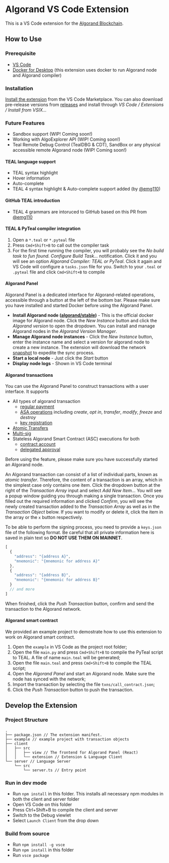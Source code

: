 # Algorand VS Code Extension

This is a VS Code extension for the [Algorand Blockchain](https://www.algorand.com/).

## How to Use

### Prerequisite

- [VS Code](https://code.visualstudio.com/)
- [Docker for Desktop](https://www.docker.com/products/docker-desktop) (this extension uses docker to run Algorand node and Algorand compiler)

### Installation

[Install the extension](https://marketplace.visualstudio.com/items?itemName=obsidians.vscode-algorand) from the VS Code Marketplace. You can also download pre-release versions from [releases](https://github.com/ObsidianLabs/vscode-algorand/releases) and install through *VS Code / Extensions / Install from VSIX...*

### Future Features

- Sandbox support (WIP! Coming soon!)
- Working with AlgoExplorer API (WIP! Coming soon!)
- Teal Remote Debug Control (TealDBG & CDT), SandBox or any physical accessible remote Algorand node (WIP! Coming soon!)

#### TEAL language support

- TEAL syntax highlight
- Hover information
- Auto-complete
- TEAL 4 syntax highlight & Auto-complete support added (by [@emg110](https://github.com/emg110))

#### GitHub TEAL introduction

- TEAL 4 grammars are intoruced to GitHub based on this PR from [@emg110](https://github.com/emg110)


#### TEAL & PyTeal compiler integration

1. Open a `*.teal` or `*.pyteal` file
2. Press `Cmd+Shift+B` to call out the compiler task
3. For the first time running the compiler, you will probably see the *No build task to fun found. Configure Build Task...* notification. Click it and you will see an option *Algorand Compiler: TEAL or PyTeal*. Click it again and VS Code will configure a `tasks.json` file for you. Switch to your `.teal` or `.pyteal` file and click `Cmd+Shift+B` to compile

#### Algorand Panel

Algorand Panel is a dedicated interface for Algorand-related operations, accessible through a button at the left of the bottom bar. Please make sure you have installed and started Docker before using the Algorand Panel.

- **Install Algorand node ([algorand/stable](https://hub.docker.com/r/algorand/stable))** - This is the official docker image for Algorand node. Click the *New Instance* button and click the *Algorand version* to open the dropdown. You can install and manage Algorand nodes in the *Algorand Version Manager*.
- **Manage Algorand node instances** - Click the *New Instance* button, enter the instance name and select a version for algorand node to create a new instance. The extension will download the network [snapshot](https://github.com/algorand/sandbox/blob/master/sandbox#L20) to expedite the sync process.
- **Start a local node** - Just click the *Start* button
- **Display node logs** - Shown in VS Code terminal

#### Algorand transactions

You can use the Algorand Panel to construct transactions with a user interface. It supports

- All types of algorand transaction
	- [regular payment](https://developer.algorand.org/docs/features/transactions/signatures/#multisignatures)
	- [ASA operations](https://developer.algorand.org/docs/features/asa/) including *create*, *opt in*, *transfer*, *modify*, *freeze* and *destroy*
	- [key registration](https://developer.algorand.org/docs/features/transactions/#key-registration-transaction)
- [Atomic Transfers](https://developer.algorand.org/docs/features/atomic_transfers/)
- [Multi-sig](https://developer.algorand.org/docs/features/transactions/signatures/#multisignatures)
- Stateless Algorand Smart Contract (ASC) executions for both
	- [contract account](https://developer.algorand.org/docs/features/asc1/stateless/modes/#contract-account)
	- [delegated approval](https://developer.algorand.org/docs/features/asc1/stateless/modes/#delegated-approval)

Before using the feature, please make sure you have successfully started an Algorand node.

An Algorand transaction can consist of a list of individual parts, known as *atomic transfer*. Therefore, the content of a transaction is an array, which in the simplest case only contains one item. Click the dropdown button at the right of the *Transaction Array* input and select *Add New Item...* You will see a popup window guiding you through making a single transaction. Once you filled out the required information and clicked *Confirm*, you will see the newly created transaction added to the *Transaction Array* as well as in the *Transaction Object* below. If you want to modify or delete it, click the item in the array or the `x` button respectively.

To be able to perform the signing process, you need to provide a `keys.json` file of the following format. Be careful that all private information here is saved in plain text so **DO NOT USE THEM ON MAINNET**.

``` js
[
  {
    "address": "{address A}",
    "mnemonic": "{mnemonic for address A}"
  },
  {
    "address": "{address B}",
    "mnemonic": "{mnemonic for address B}"
  }
  // and more
]
```

When finished, click the *Push Transaction* button, confirm and send the transaction to the Algorand network.

#### Algorand smart contract

We provided an example project to demostrate how to use this extension to work on Algorand smart contract.

1. Open the `example` in VS Code as the project root folder;
2. Open the file `main.py` and press `Cmd+Shift+B` to compile the PyTeal script to TEAL. A file of name `main.teal` will be generated;
3. Open the file `main.teal` and press `Cmd+Shift+B` to compile the TEAL script;
4. Open the *Algorand Panel* and start an Algorand node. Make sure the node has synced with the network;
5. Import the transaction by selecting the file `txns/call_contract.json`;
6. Click the *Push Transaction* button to push the transaction.

## Develop the Extension

### Project Structure

```
.
├── package.json // The extension manifest.
├── example // example project with transaction objects
├── client
│   ├── src
│   │   ├── view // The frontend for Algorand Panel (React)
│   │   └── extension // Extension & Language Client
└── server // Language Server
    └── src
        └── server.ts // Entry point
```

### Run in dev mode

- Run `npm install` in this folder. This installs all necessary npm modules in both the client and server folder
- Open VS Code on this folder
- Press Ctrl+Shift+B to compile the client and server
- Switch to the Debug viewlet
- Select `Launch Client` from the drop down

### Build from source

- Run `npm install -g vsce`
- Run `npm install` in this folder
- Run `vsce package`
